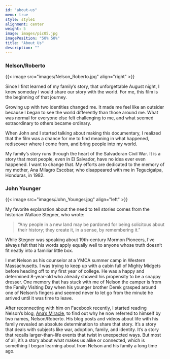```yaml
---
id: "about-us"
menu: true
style: style1
alignment: center
weight: 5
image: images/pic05.jpg
imagePosition: "50% 50%"
title: "About Us"
description: ""
---
```


### Nelson/Roberto

{{< image src="images/Nelson_Roberto.jpg" align="right" >}}

Since I first learned of my family’s story, that unforgettable August night, I knew someday I would share our story with the world. For me, this film is the beginning of that journey.

Growing up with two identities changed me. It made me feel like an outsider because I began to see the world differently than those around me. What was normal for everyone else felt challenging to me, and what seemed extraordinary to others became ordinary.  

When John and I started talking about making this documentary, I realized that the film was a chance for me to find meaning in what happened, rediscover where I come from, and bring people into my world.

My family’s story runs through the heart of the Salvadoran Civil War. It is a story that most people, even in El Salvador, have no idea ever even happened. I want to change that. My efforts are dedicated to the memory of my mother, Ana Milagro Escobar, who disappeared with me in Tegucigalpa, Honduras, in 1982.

### John Younger

{{< image src="images/John_Younger.jpg" align="left" >}}

My favorite explanation about the need to tell stories comes from the historian Wallace Stegner, who wrote:

> “Any people in a new land may be pardoned for being solicitous about their history; they create it, in a sense, by remembering it.” 
 
While Stegner was speaking about 19th-century Mormon Pioneers, I’ve always felt that his words apply equally well to anyone whose truth doesn’t fit neatly into a familiar little box.

I met Nelson as his counselor at a YMCA summer camp in Western Massachusetts. I was trying to keep up with a cabin full of Mighty Midgets before heading off to my first year of college. He was a happy and determined 8-year-old who already showed his propensity to be a snappy dresser. One memory that has stuck with me of Nelson the camper is from the Family Visiting Day when his younger brother Derek grasped around one of Nelson’s fingers and seemed never to let go from the minute he arrived until it was time to leave.

After reconnecting with him on Facebook recently, I started reading Nelson’s blog, [Ana’s Miracle](https://www.anasmiracle.com), to find out why he now referred to himself by two names, Nelson/Roberto. His blog posts and videos about life with his family revealed an absolute determination to share that story. It’s a story that deals with subjects like war, adoption, family, and identity. It’s a story that recalls larger-than-life events that twist in unexpected ways. But most of all, it’s a story about what makes us alike or connected, which is something I began learning about from Nelson and his family a long time ago.